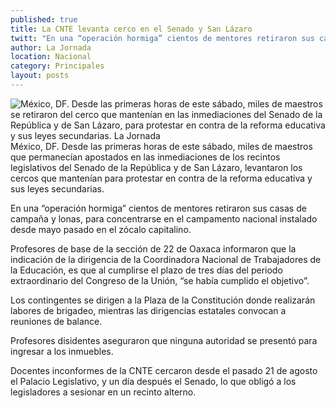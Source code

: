 ```yaml
---
published: true
title: La CNTE levanta cerco en el Senado y San Lázaro
twitt: "En una “operación hormiga” cientos de mentores retiraron sus casas de campaña y lonas, para concentrarse en el campamento nacional instalado desde mayo pasado en el Zócalo capitalino"
author: La Jornada
location: Nacional
category: Principales
layout: posts
---
```


![México, DF. Desde las primeras horas de este sábado, miles de maestros se retiraron del cerco que mantenían en las inmediaciones del Senado de la República y de San Lázaro, para protestar en contra de la reforma educativa y sus leyes secundarias. La Jornada](http://i.imgur.com/1usG5UNm.jpg)México, DF. Desde las primeras horas de este sábado, miles de maestros que permanecían apostados en las inmediaciones de los recintos legislativos del Senado de la República y de San Lázaro, levantaron los cercos que mantenían para protestar en contra de la reforma educativa y sus leyes secundarias.

 En una “operación hormiga” cientos de mentores retiraron sus casas de campaña y lonas, para concentrarse en el campamento nacional instalado desde mayo pasado en el zócalo capitalino.

 Profesores de base de la sección de 22 de Oaxaca informaron que la indicación de la dirigencia de la Coordinadora Nacional de Trabajadores de la Educación, es que al cumplirse el plazo de tres días del periodo extraordinario del Congreso de la Unión, “se había cumplido el objetivo”.

 Los contingentes se dirigen a la Plaza de la Constitución donde realizarán labores de brigadeo, mientras las dirigencias estatales convocan a reuniones de balance.

Profesores disidentes aseguraron que ninguna autoridad se presentó para ingresar a los inmuebles.

 Docentes inconformes de la CNTE cercaron desde el pasado 21 de agosto el Palacio Legislativo, y un día después el Senado, lo que obligó a los legisladores a sesionar en un recinto alterno.
